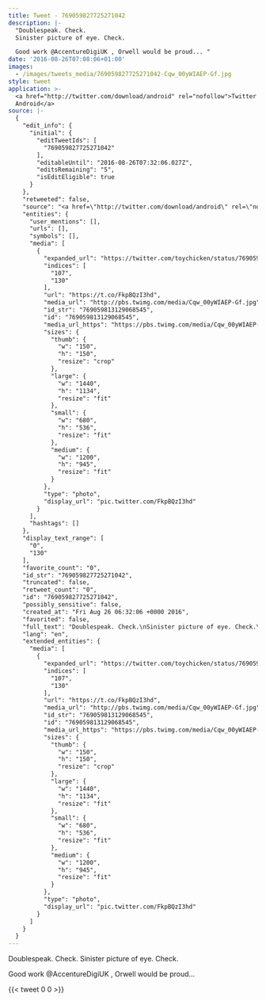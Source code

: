 ```yaml
---
title: Tweet - 769059827725271042
description: |-
  "Doublespeak. Check.
  Sinister picture of eye. Check.

  Good work @AccentureDigiUK , Orwell would be proud... "
date: '2016-08-26T07:08:06+01:00'
images:
  - /images/tweets_media/769059827725271042-Cqw_00yWIAEP-Gf.jpg
style: tweet
application: >-
  <a href="http://twitter.com/download/android" rel="nofollow">Twitter for
  Android</a>
source: |-
  {
    "edit_info": {
      "initial": {
        "editTweetIds": [
          "769059827725271042"
        ],
        "editableUntil": "2016-08-26T07:32:06.027Z",
        "editsRemaining": "5",
        "isEditEligible": true
      }
    },
    "retweeted": false,
    "source": "<a href=\"http://twitter.com/download/android\" rel=\"nofollow\">Twitter for Android</a>",
    "entities": {
      "user_mentions": [],
      "urls": [],
      "symbols": [],
      "media": [
        {
          "expanded_url": "https://twitter.com/toychicken/status/769059827725271042/photo/1",
          "indices": [
            "107",
            "130"
          ],
          "url": "https://t.co/FkpBQzI3hd",
          "media_url": "http://pbs.twimg.com/media/Cqw_00yWIAEP-Gf.jpg",
          "id_str": "769059813129068545",
          "id": "769059813129068545",
          "media_url_https": "https://pbs.twimg.com/media/Cqw_00yWIAEP-Gf.jpg",
          "sizes": {
            "thumb": {
              "w": "150",
              "h": "150",
              "resize": "crop"
            },
            "large": {
              "w": "1440",
              "h": "1134",
              "resize": "fit"
            },
            "small": {
              "w": "680",
              "h": "536",
              "resize": "fit"
            },
            "medium": {
              "w": "1200",
              "h": "945",
              "resize": "fit"
            }
          },
          "type": "photo",
          "display_url": "pic.twitter.com/FkpBQzI3hd"
        }
      ],
      "hashtags": []
    },
    "display_text_range": [
      "0",
      "130"
    ],
    "favorite_count": "0",
    "id_str": "769059827725271042",
    "truncated": false,
    "retweet_count": "0",
    "id": "769059827725271042",
    "possibly_sensitive": false,
    "created_at": "Fri Aug 26 06:32:06 +0000 2016",
    "favorited": false,
    "full_text": "Doublespeak. Check.\nSinister picture of eye. Check.\n\nGood work @AccentureDigiUK , Orwell would be proud... https://t.co/FkpBQzI3hd",
    "lang": "en",
    "extended_entities": {
      "media": [
        {
          "expanded_url": "https://twitter.com/toychicken/status/769059827725271042/photo/1",
          "indices": [
            "107",
            "130"
          ],
          "url": "https://t.co/FkpBQzI3hd",
          "media_url": "http://pbs.twimg.com/media/Cqw_00yWIAEP-Gf.jpg",
          "id_str": "769059813129068545",
          "id": "769059813129068545",
          "media_url_https": "https://pbs.twimg.com/media/Cqw_00yWIAEP-Gf.jpg",
          "sizes": {
            "thumb": {
              "w": "150",
              "h": "150",
              "resize": "crop"
            },
            "large": {
              "w": "1440",
              "h": "1134",
              "resize": "fit"
            },
            "small": {
              "w": "680",
              "h": "536",
              "resize": "fit"
            },
            "medium": {
              "w": "1200",
              "h": "945",
              "resize": "fit"
            }
          },
          "type": "photo",
          "display_url": "pic.twitter.com/FkpBQzI3hd"
        }
      ]
    }
  }
---
```

Doublespeak. Check.
Sinister picture of eye. Check.

Good work @AccentureDigiUK , Orwell would be proud... 
    
{{< tweet 0 0 >}}
    
